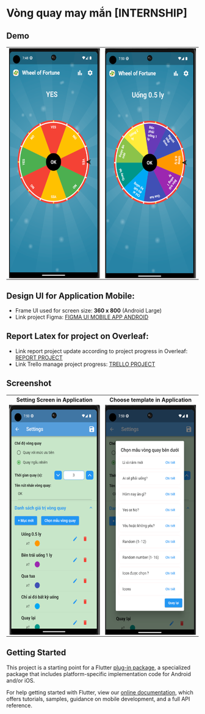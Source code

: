# Vòng quay may mắn  [INTERNSHIP]


## Demo
<!-- ![screenshot1](./demo/screenshot1.png) -->
<table align="center" style="margin: 0px auto;">
  <tr>
    <td><img align="right" src="./demo/sc1.PNG" height="600" width="280"></img></td>
    <td><img align="right" src="./demo/sc2.PNG" height="600" width="280"></img></td>
  </tr>
</table>

## Design UI for Application Mobile:
- Frame UI used for screen size: **360 x 800** (Android Large)
- Link project Figma: [FIGMA UI MOBILE APP ANDROID](https://www.figma.com/file/lqdwZp0OjGFRpFLDHaf9zb/UI-Mobile-App-Rotation-Lucky?type=design&node-id=4%3A3&mode=design&t=hDINk7bhvHlMXdey-1)
## Report Latex for project on Overleaf:
- Link report project update according to project progress in Overleaf: [REPORT PROJECT](https://www.overleaf.com/read/vckmgnfhcnds)
- Link Trello manage project progress: [TRELLO PROJECT](https://trello.com/b/59avCLML/moblie-app-rotation-lucky)

## Screenshot

<table align="center" style="margin: 0px auto;">
  <tr>
    <th>Setting Screen in Application</th>
    <th>Choose template in Application</th>
  </tr>
  <tr>
    <td><img align="right" src="demo/setting.PNG" height="600" width="300"></img></td>
    <td><img align="right" src="demo/template.PNG" height="600" width="300"></img></td>
  </tr>
</table>

## Getting Started

This project is a starting point for a Flutter
[plug-in package](https://flutter.dev/developing-packages/),
a specialized package that includes platform-specific implementation code for
Android and/or iOS.

For help getting started with Flutter, view our
[online documentation](https://flutter.dev/docs), which offers tutorials,
samples, guidance on mobile development, and a full API reference.

